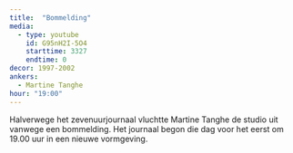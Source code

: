 ```yaml
---
title:  "Bommelding"
media:
  - type: youtube
    id: G95nH2I-5O4
    starttime: 3327
    endtime: 0
decor: 1997-2002
ankers:
  - Martine Tanghe
hour: "19:00"
---
```


Halverwege het zevenuurjournaal vluchtte Martine Tanghe de studio uit vanwege een bommelding. Het journaal begon die dag voor het eerst om 19.00 uur in een nieuwe vormgeving.
